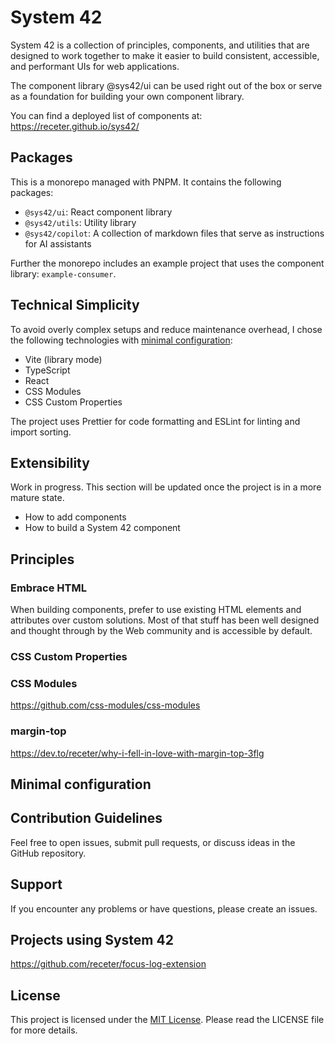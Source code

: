 # System 42

System 42 is a collection of principles, components, and utilities that are designed to work together to make it easier to build consistent, accessible, and performant UIs for web applications.

The component library @sys42/ui can be used right out of the box or serve as a foundation for building your own component library.

You can find a deployed list of components at: https://receter.github.io/sys42/

## Packages

This is a monorepo managed with PNPM. It contains the following packages:

- `@sys42/ui`: React component library
- `@sys42/utils`: Utility library
- `@sys42/copilot`: A collection of markdown files that serve as instructions for AI assistants

Further the monorepo includes an example project that uses the component library: `example-consumer`.

## Technical Simplicity

To avoid overly complex setups and reduce maintenance overhead, I chose the following technologies with [minimal configuration](#minimal-configuration):

- Vite (library mode)
- TypeScript
- React
- CSS Modules
- CSS Custom Properties

The project uses Prettier for code formatting and ESLint for linting and import sorting.

## Extensibility

Work in progress. This section will be updated once the project is in a more mature state.

- How to add components
- How to build a System 42 component

## Principles

### Embrace HTML

When building components, prefer to use existing HTML elements and attributes over custom solutions. Most of that stuff has been well designed and thought through by the Web community and is accessible by default.

### CSS Custom Properties

### CSS Modules

https://github.com/css-modules/css-modules

### margin-top

https://dev.to/receter/why-i-fell-in-love-with-margin-top-3flg

## Minimal configuration

## Contribution Guidelines

Feel free to open issues, submit pull requests, or discuss ideas in the GitHub repository.

## Support

If you encounter any problems or have questions, please create an issues.

## Projects using System 42

https://github.com/receter/focus-log-extension

## License

This project is licensed under the [MIT License](https://opensource.org/license/mit/). Please read the LICENSE file for more details.
